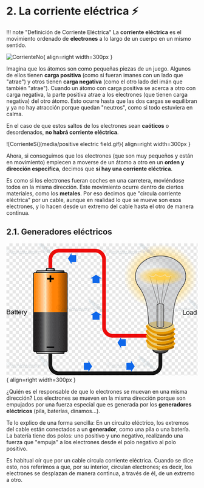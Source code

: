 # 2. La corriente eléctrica ⚡

!!! note "Definición de Corriente Eléctrica"
    La **corriente eléctrica** es el movimiento ordenado de **electrones** a lo largo de un cuerpo en un mismo sentido.

![CorrienteNo](media/corriente_elec_no.gif){ align=right width=300px }

Imagina que los átomos son como pequeñas piezas de un juego. Algunos de ellos tienen **carga positiva** (como si fueran imanes con un lado que "atrae") y otros tienen **carga negativa** (como el otro lado del imán que también "atrae").
Cuando un átomo con carga positiva se acerca a otro con carga negativa, la parte positiva atrae a los electrones (que tienen carga negativa) del otro átomo. Esto ocurre hasta que las dos cargas se equilibran y ya no hay atracción porque quedan "neutros", como si todo estuviera en calma.

En el caso de que estos saltos de los electrones sean **caóticos** o desordenados, **no habrá corriente eléctrica**.

![CorrienteSí](media/positive electric field.gif){ align=right width=300px }


Ahora, si conseguimos que los electrones (que son muy pequeños y están en movimiento) empiecen a moverse de un átomo a otro en un **orden y dirección específica**, decimos que **sí hay una corriente eléctrica**.

Es como si los electrones fueran coches en una carretera, moviéndose todos en la misma dirección. Este movimiento ocurre dentro de ciertos materiales, como los **metales**. Por eso decimos que "circula corriente eléctrica" por un cable, aunque en realidad lo que se mueve son esos electrones, y lo hacen desde un extremo del cable hasta el otro de manera continua.




## 2.1. Generadores eléctricos

![Corriente](media/corriente_elec.png){ align=right width=300px }


¿Quién es el responsable de que lo electrones se muevan en una misma dirección? Los electrones se mueven en la misma dirección porque son empujados por una fuerza especial que es generada por los **generadores eléctricos** (pila, baterías, dinamos...). 

Te lo explico de una forma sencilla: En un circuito eléctrico, los extremos del cable están conectados a un **generador**, como una pila o una batería. La batería tiene dos polos: uno positivo y uno negativo, realizando una fuerza que "empuja" a los electrones desde el polo negativo al polo positivo.

Es habitual oír que por un cable circula corriente eléctrica. Cuando se dice esto, nos referimos a que, por su interior, circulan electrones; es decir, los electrones se desplazan de manera continua, a través de él, de un extremo a otro.

